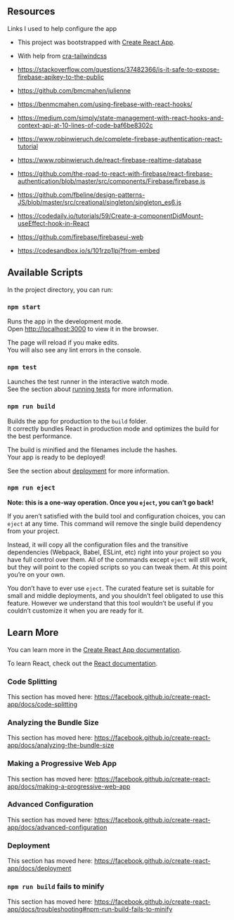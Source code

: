 ## Resources
Links I used to help configure the app

- This project was bootstrapped with [Create React App](https://github.com/facebook/create-react-app).
- With help from [cra-tailwindcss](https://github.com/kriswep/cra-tailwindcss)

- https://stackoverflow.com/questions/37482366/is-it-safe-to-expose-firebase-apikey-to-the-public

- https://github.com/bmcmahen/julienne
- https://benmcmahen.com/using-firebase-with-react-hooks/

- https://medium.com/simply/state-management-with-react-hooks-and-context-api-at-10-lines-of-code-baf6be8302c

- https://www.robinwieruch.de/complete-firebase-authentication-react-tutorial
- https://www.robinwieruch.de/react-firebase-realtime-database

- https://github.com/the-road-to-react-with-firebase/react-firebase-authentication/blob/master/src/components/Firebase/firebase.js

- https://github.com/fbeline/design-patterns-JS/blob/master/src/creational/singleton/singleton_es6.js

- https://codedaily.io/tutorials/59/Create-a-componentDidMount-useEffect-hook-in-React
- https://github.com/firebase/firebaseui-web

- https://codesandbox.io/s/101rzp1lpj?from-embed


## Available Scripts

In the project directory, you can run:

### `npm start`

Runs the app in the development mode.<br>
Open [http://localhost:3000](http://localhost:3000) to view it in the browser.

The page will reload if you make edits.<br>
You will also see any lint errors in the console.

### `npm test`

Launches the test runner in the interactive watch mode.<br>
See the section about [running tests](https://facebook.github.io/create-react-app/docs/running-tests) for more information.

### `npm run build`

Builds the app for production to the `build` folder.<br>
It correctly bundles React in production mode and optimizes the build for the best performance.

The build is minified and the filenames include the hashes.<br>
Your app is ready to be deployed!

See the section about [deployment](https://facebook.github.io/create-react-app/docs/deployment) for more information.

### `npm run eject`

**Note: this is a one-way operation. Once you `eject`, you can’t go back!**

If you aren’t satisfied with the build tool and configuration choices, you can `eject` at any time. This command will remove the single build dependency from your project.

Instead, it will copy all the configuration files and the transitive dependencies (Webpack, Babel, ESLint, etc) right into your project so you have full control over them. All of the commands except `eject` will still work, but they will point to the copied scripts so you can tweak them. At this point you’re on your own.

You don’t have to ever use `eject`. The curated feature set is suitable for small and middle deployments, and you shouldn’t feel obligated to use this feature. However we understand that this tool wouldn’t be useful if you couldn’t customize it when you are ready for it.

## Learn More

You can learn more in the [Create React App documentation](https://facebook.github.io/create-react-app/docs/getting-started).

To learn React, check out the [React documentation](https://reactjs.org/).

### Code Splitting

This section has moved here: https://facebook.github.io/create-react-app/docs/code-splitting

### Analyzing the Bundle Size

This section has moved here: https://facebook.github.io/create-react-app/docs/analyzing-the-bundle-size

### Making a Progressive Web App

This section has moved here: https://facebook.github.io/create-react-app/docs/making-a-progressive-web-app

### Advanced Configuration

This section has moved here: https://facebook.github.io/create-react-app/docs/advanced-configuration

### Deployment

This section has moved here: https://facebook.github.io/create-react-app/docs/deployment

### `npm run build` fails to minify

This section has moved here: https://facebook.github.io/create-react-app/docs/troubleshooting#npm-run-build-fails-to-minify

